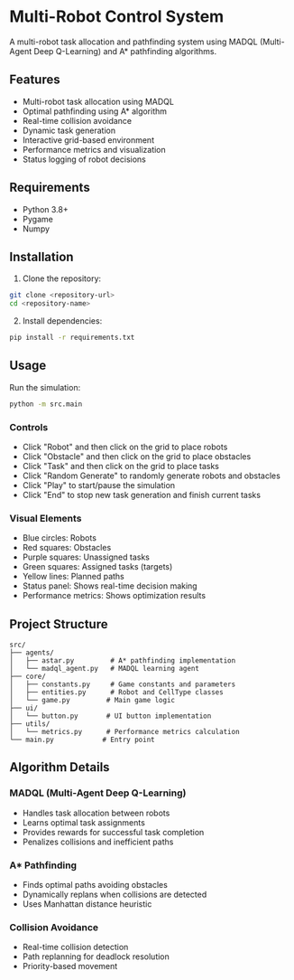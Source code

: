 # Multi-Robot Control System

A multi-robot task allocation and pathfinding system using MADQL (Multi-Agent Deep Q-Learning) and A* pathfinding algorithms.

## Features

- Multi-robot task allocation using MADQL
- Optimal pathfinding using A* algorithm
- Real-time collision avoidance
- Dynamic task generation
- Interactive grid-based environment
- Performance metrics and visualization
- Status logging of robot decisions

## Requirements

- Python 3.8+
- Pygame
- Numpy

## Installation

1. Clone the repository:
```bash
git clone <repository-url>
cd <repository-name>
```

2. Install dependencies:
```bash
pip install -r requirements.txt
```

## Usage

Run the simulation:
```bash
python -m src.main
```

### Controls

- Click "Robot" and then click on the grid to place robots
- Click "Obstacle" and then click on the grid to place obstacles
- Click "Task" and then click on the grid to place tasks
- Click "Random Generate" to randomly generate robots and obstacles
- Click "Play" to start/pause the simulation
- Click "End" to stop new task generation and finish current tasks

### Visual Elements

- Blue circles: Robots
- Red squares: Obstacles
- Purple squares: Unassigned tasks
- Green squares: Assigned tasks (targets)
- Yellow lines: Planned paths
- Status panel: Shows real-time decision making
- Performance metrics: Shows optimization results

## Project Structure

```
src/
├── agents/
│   ├── astar.py         # A* pathfinding implementation
│   └── madql_agent.py   # MADQL learning agent
├── core/
│   ├── constants.py     # Game constants and parameters
│   ├── entities.py      # Robot and CellType classes
│   └── game.py         # Main game logic
├── ui/
│   └── button.py       # UI button implementation
├── utils/
│   └── metrics.py      # Performance metrics calculation
└── main.py            # Entry point

```

## Algorithm Details

### MADQL (Multi-Agent Deep Q-Learning)
- Handles task allocation between robots
- Learns optimal task assignments
- Provides rewards for successful task completion
- Penalizes collisions and inefficient paths

### A* Pathfinding
- Finds optimal paths avoiding obstacles
- Dynamically replans when collisions are detected
- Uses Manhattan distance heuristic

### Collision Avoidance
- Real-time collision detection
- Path replanning for deadlock resolution
- Priority-based movement 